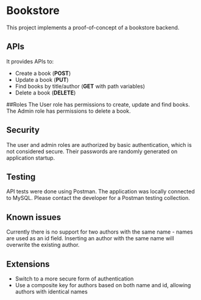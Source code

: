 # Bookstore
This project implements a proof-of-concept of a bookstore backend. 

## APIs
It provides APIs to:
- Create a book (**POST**)
- Update a book (**PUT**)
- Find books by title/author (**GET** with path variables)
- Delete a book (**DELETE**)

##Roles
The User role has permissions to create, update and find books. The Admin role has permissions to delete a book.

## Security
The user and admin roles are authorized by basic authentication, which is not considered secure. Their passwords are randomly generated on application startup.

## Testing
API tests were done using Postman. The application was locally connected to MySQL. Please contact the developer for a Postman testing collection.

## Known issues
Currently there is no support for two authors with the same name - names are used as an id field. Inserting an author with the same name will overwrite the existing author.

## Extensions
- Switch to a more secure form of authentication
- Use a composite key for authors based on both name and id, allowing authors with identical names


